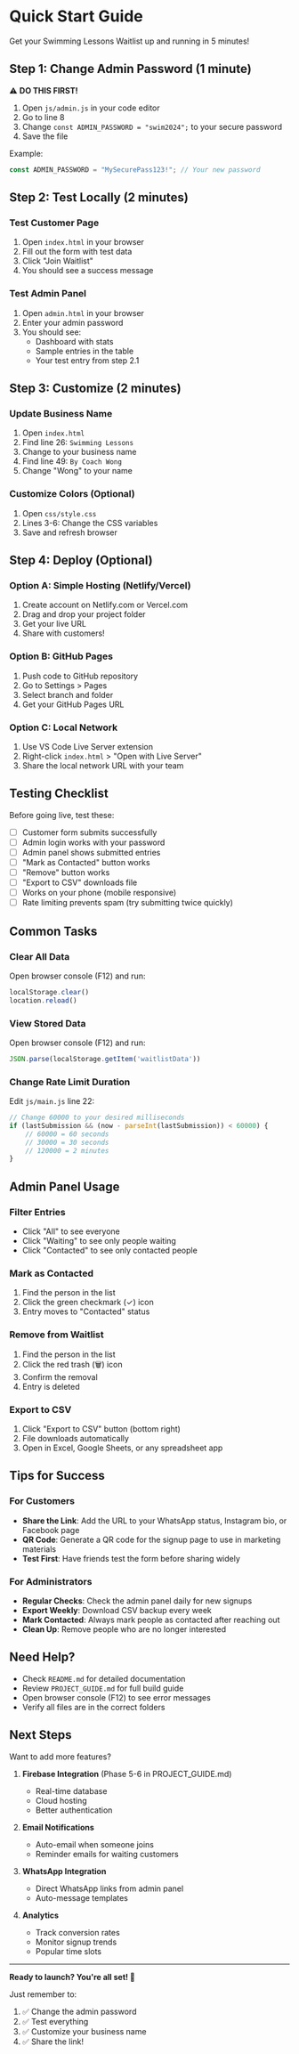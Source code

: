 # Quick Start Guide

Get your Swimming Lessons Waitlist up and running in 5 minutes!

## Step 1: Change Admin Password (1 minute)

⚠️ **DO THIS FIRST!**

1. Open `js/admin.js` in your code editor
2. Go to line 8
3. Change `const ADMIN_PASSWORD = "swim2024";` to your secure password
4. Save the file

Example:
```javascript
const ADMIN_PASSWORD = "MySecurePass123!"; // Your new password
```

## Step 2: Test Locally (2 minutes)

### Test Customer Page
1. Open `index.html` in your browser
2. Fill out the form with test data
3. Click "Join Waitlist"
4. You should see a success message

### Test Admin Panel
1. Open `admin.html` in your browser
2. Enter your admin password
3. You should see:
   - Dashboard with stats
   - Sample entries in the table
   - Your test entry from step 2.1

## Step 3: Customize (2 minutes)

### Update Business Name
1. Open `index.html`
2. Find line 26: `Swimming Lessons`
3. Change to your business name
4. Find line 49: `By Coach Wong`
5. Change "Wong" to your name

### Customize Colors (Optional)
1. Open `css/style.css`
2. Lines 3-6: Change the CSS variables
3. Save and refresh browser

## Step 4: Deploy (Optional)

### Option A: Simple Hosting (Netlify/Vercel)
1. Create account on Netlify.com or Vercel.com
2. Drag and drop your project folder
3. Get your live URL
4. Share with customers!

### Option B: GitHub Pages
1. Push code to GitHub repository
2. Go to Settings > Pages
3. Select branch and folder
4. Get your GitHub Pages URL

### Option C: Local Network
1. Use VS Code Live Server extension
2. Right-click `index.html` > "Open with Live Server"
3. Share the local network URL with your team

## Testing Checklist

Before going live, test these:

- [ ] Customer form submits successfully
- [ ] Admin login works with your password
- [ ] Admin panel shows submitted entries
- [ ] "Mark as Contacted" button works
- [ ] "Remove" button works
- [ ] "Export to CSV" downloads file
- [ ] Works on your phone (mobile responsive)
- [ ] Rate limiting prevents spam (try submitting twice quickly)

## Common Tasks

### Clear All Data
Open browser console (F12) and run:
```javascript
localStorage.clear()
location.reload()
```

### View Stored Data
Open browser console (F12) and run:
```javascript
JSON.parse(localStorage.getItem('waitlistData'))
```

### Change Rate Limit Duration
Edit `js/main.js` line 22:
```javascript
// Change 60000 to your desired milliseconds
if (lastSubmission && (now - parseInt(lastSubmission)) < 60000) {
    // 60000 = 60 seconds
    // 30000 = 30 seconds
    // 120000 = 2 minutes
}
```

## Admin Panel Usage

### Filter Entries
- Click "All" to see everyone
- Click "Waiting" to see only people waiting
- Click "Contacted" to see only contacted people

### Mark as Contacted
1. Find the person in the list
2. Click the green checkmark (✓) icon
3. Entry moves to "Contacted" status

### Remove from Waitlist
1. Find the person in the list
2. Click the red trash (🗑) icon
3. Confirm the removal
4. Entry is deleted

### Export to CSV
1. Click "Export to CSV" button (bottom right)
2. File downloads automatically
3. Open in Excel, Google Sheets, or any spreadsheet app

## Tips for Success

### For Customers
- **Share the Link**: Add the URL to your WhatsApp status, Instagram bio, or Facebook page
- **QR Code**: Generate a QR code for the signup page to use in marketing materials
- **Test First**: Have friends test the form before sharing widely

### For Administrators
- **Regular Checks**: Check the admin panel daily for new signups
- **Export Weekly**: Download CSV backup every week
- **Mark Contacted**: Always mark people as contacted after reaching out
- **Clean Up**: Remove people who are no longer interested

## Need Help?

- Check `README.md` for detailed documentation
- Review `PROJECT_GUIDE.md` for full build guide
- Open browser console (F12) to see error messages
- Verify all files are in the correct folders

## Next Steps

Want to add more features?

1. **Firebase Integration** (Phase 5-6 in PROJECT_GUIDE.md)
   - Real-time database
   - Cloud hosting
   - Better authentication

2. **Email Notifications**
   - Auto-email when someone joins
   - Reminder emails for waiting customers

3. **WhatsApp Integration**
   - Direct WhatsApp links from admin panel
   - Auto-message templates

4. **Analytics**
   - Track conversion rates
   - Monitor signup trends
   - Popular time slots

---

**Ready to launch? You're all set! 🎉**

Just remember to:
1. ✅ Change the admin password
2. ✅ Test everything
3. ✅ Customize your business name
4. ✅ Share the link!
